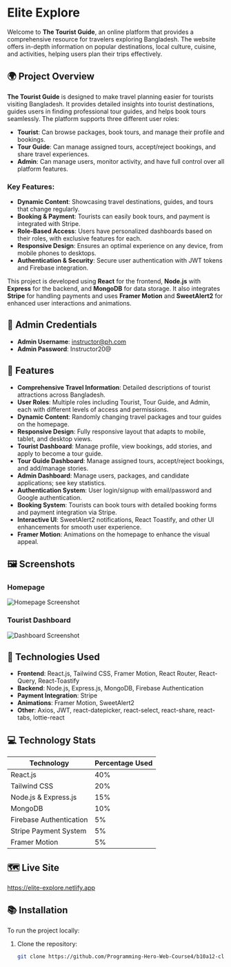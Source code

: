 # Elite Explore

Welcome to **The Tourist Guide**, an online platform that provides a comprehensive resource for travelers exploring Bangladesh. The website offers in-depth information on popular destinations, local culture, cuisine, and activities, helping users plan their trips effectively.

## 🌍 Project Overview

**The Tourist Guide** is designed to make travel planning easier for tourists visiting Bangladesh. It provides detailed insights into tourist destinations, guides users in finding professional tour guides, and helps book tours seamlessly. The platform supports three different user roles:

- **Tourist**: Can browse packages, book tours, and manage their profile and bookings.
- **Tour Guide**: Can manage assigned tours, accept/reject bookings, and share travel experiences.
- **Admin**: Can manage users, monitor activity, and have full control over all platform features.

### Key Features:

- **Dynamic Content**: Showcasing travel destinations, guides, and tours that change regularly.
- **Booking & Payment**: Tourists can easily book tours, and payment is integrated with Stripe.
- **Role-Based Access**: Users have personalized dashboards based on their roles, with exclusive features for each.
- **Responsive Design**: Ensures an optimal experience on any device, from mobile phones to desktops.
- **Authentication & Security**: Secure user authentication with JWT tokens and Firebase integration.

This project is developed using **React** for the frontend, **Node.js** with **Express** for the backend, and **MongoDB** for data storage. It also integrates **Stripe** for handling payments and uses **Framer Motion** and **SweetAlert2** for enhanced user interactions and animations.

## 👤 Admin Credentials

- **Admin Username**: instructor@ph.com
- **Admin Password**: Instructor20@

## 🚀 Features

- **Comprehensive Travel Information**: Detailed descriptions of tourist attractions across Bangladesh.
- **User Roles**: Multiple roles including Tourist, Tour Guide, and Admin, each with different levels of access and permissions.
- **Dynamic Content**: Randomly changing travel packages and tour guides on the homepage.
- **Responsive Design**: Fully responsive layout that adapts to mobile, tablet, and desktop views.
- **Tourist Dashboard**: Manage profile, view bookings, add stories, and apply to become a tour guide.
- **Tour Guide Dashboard**: Manage assigned tours, accept/reject bookings, and add/manage stories.
- **Admin Dashboard**: Manage users, packages, and candidate applications; see key statistics.
- **Authentication System**: User login/signup with email/password and Google authentication.
- **Booking System**: Tourists can book tours with detailed booking forms and payment integration via Stripe.
- **Interactive UI**: SweetAlert2 notifications, React Toastify, and other UI enhancements for smooth user experience.
- **Framer Motion**: Animations on the homepage to enhance the visual appeal.

## 🖼️ Screenshots

### Homepage

![Homepage Screenshot](https://i.ibb.co.com/hXnZvBk/Screenshot-2025-01-20-182150.png)

### Tourist Dashboard

![Dashboard Screenshot](https://i.ibb.co.com/dDNJ9Ks/Screenshot-2025-01-20-190758.png)

## 🔧 Technologies Used

- **Frontend**: React.js, Tailwind CSS, Framer Motion, React Router, React-Query, React-Toastify
- **Backend**: Node.js, Express.js, MongoDB, Firebase Authentication
- **Payment Integration**: Stripe
- **Animations**: Framer Motion, SweetAlert2
- **Other**: Axios, JWT, react-datepicker, react-select, react-share, react-tabs, lottie-react

## 💻 Technology Stats

| **Technology**          | **Percentage Used** |
| ----------------------- | ------------------- |
| React.js                | 40%                 |
| Tailwind CSS            | 20%                 |
| Node.js & Express.js    | 15%                 |
| MongoDB                 | 10%                 |
| Firebase Authentication | 5%                  |
| Stripe Payment System   | 5%                  |
| Framer Motion           | 5%                  |

## 🗺️ Live Site

https://elite-explore.netlify.app

## 📚 Installation

To run the project locally:

1. Clone the repository:
   ```bash
   git clone https://github.com/Programming-Hero-Web-Course4/b10a12-client-side-arifhassansky.git
   ```
